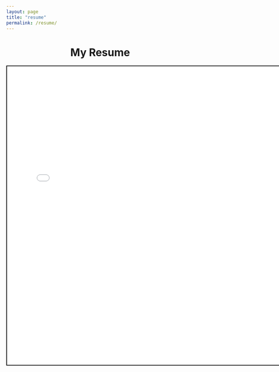 ```yaml
---
layout: page
title: "resume"
permalink: /resume/
---
```


<h1 style="text-align:center;">My Resume</h1>

<embed src="/images/Rosenfield_Resume_10JUL2023.pdf#toolbar=0&navpanes=0" alt="Resume" style="width:760px;height:800px;border:2px double;">
